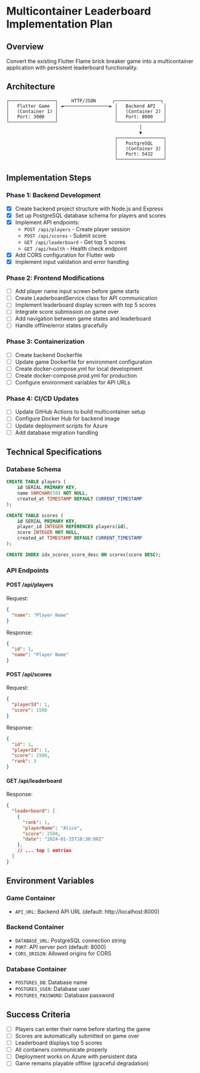 # Multicontainer Leaderboard Implementation Plan

## Overview
Convert the existing Flutter Flame brick breaker game into a multicontainer application with persistent leaderboard functionality.

## Architecture
```
┌─────────────────┐     HTTP/JSON      ┌─────────────────┐
│   Flutter Game  │ ◄─────────────────► │   Backend API   │
│   (Container 1) │                     │   (Container 2) │
│   Port: 3000    │                     │   Port: 8000    │
└─────────────────┘                     └─────────────────┘
                                                 │
                                                 ▼
                                        ┌─────────────────┐
                                        │   PostgreSQL    │
                                        │   (Container 3) │
                                        │   Port: 5432    │
                                        └─────────────────┘
```

## Implementation Steps

### Phase 1: Backend Development
- [x] Create backend project structure with Node.js and Express
- [x] Set up PostgreSQL database schema for players and scores
- [x] Implement API endpoints:
  - `POST /api/players` - Create player session
  - `POST /api/scores` - Submit score
  - `GET /api/leaderboard` - Get top 5 scores
  - `GET /api/health` - Health check endpoint
- [x] Add CORS configuration for Flutter web
- [x] Implement input validation and error handling

### Phase 2: Frontend Modifications
- [ ] Add player name input screen before game starts
- [ ] Create LeaderboardService class for API communication
- [ ] Implement leaderboard display screen with top 5 scores
- [ ] Integrate score submission on game over
- [ ] Add navigation between game states and leaderboard
- [ ] Handle offline/error states gracefully

### Phase 3: Containerization
- [ ] Create backend Dockerfile
- [ ] Update game Dockerfile for environment configuration
- [ ] Create docker-compose.yml for local development
- [ ] Create docker-compose.prod.yml for production
- [ ] Configure environment variables for API URLs

### Phase 4: CI/CD Updates
- [ ] Update GitHub Actions to build multicontainer setup
- [ ] Configure Docker Hub for backend image
- [ ] Update deployment scripts for Azure
- [ ] Add database migration handling

## Technical Specifications

### Database Schema
```sql
CREATE TABLE players (
    id SERIAL PRIMARY KEY,
    name VARCHAR(50) NOT NULL,
    created_at TIMESTAMP DEFAULT CURRENT_TIMESTAMP
);

CREATE TABLE scores (
    id SERIAL PRIMARY KEY,
    player_id INTEGER REFERENCES players(id),
    score INTEGER NOT NULL,
    created_at TIMESTAMP DEFAULT CURRENT_TIMESTAMP
);

CREATE INDEX idx_scores_score_desc ON scores(score DESC);
```

### API Endpoints

#### POST /api/players
Request:
```json
{
  "name": "Player Name"
}
```
Response:
```json
{
  "id": 1,
  "name": "Player Name"
}
```

#### POST /api/scores
Request:
```json
{
  "playerId": 1,
  "score": 1500
}
```
Response:
```json
{
  "id": 1,
  "playerId": 1,
  "score": 1500,
  "rank": 3
}
```

#### GET /api/leaderboard
Response:
```json
{
  "leaderboard": [
    {
      "rank": 1,
      "playerName": "Alice",
      "score": 2500,
      "date": "2024-01-15T10:30:00Z"
    },
    // ... top 5 entries
  ]
}
```

## Environment Variables

### Game Container
- `API_URL`: Backend API URL (default: http://localhost:8000)

### Backend Container
- `DATABASE_URL`: PostgreSQL connection string
- `PORT`: API server port (default: 8000)
- `CORS_ORIGIN`: Allowed origins for CORS

### Database Container
- `POSTGRES_DB`: Database name
- `POSTGRES_USER`: Database user
- `POSTGRES_PASSWORD`: Database password

## Success Criteria
- [ ] Players can enter their name before starting the game
- [ ] Scores are automatically submitted on game over
- [ ] Leaderboard displays top 5 scores
- [ ] All containers communicate properly
- [ ] Deployment works on Azure with persistent data
- [ ] Game remains playable offline (graceful degradation) 
